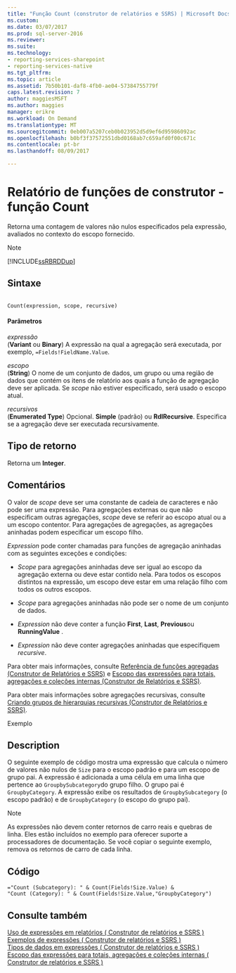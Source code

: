 ```yaml
---
title: "Função Count (construtor de relatórios e SSRS) | Microsoft Docs"
ms.custom: 
ms.date: 03/07/2017
ms.prod: sql-server-2016
ms.reviewer: 
ms.suite: 
ms.technology:
- reporting-services-sharepoint
- reporting-services-native
ms.tgt_pltfrm: 
ms.topic: article
ms.assetid: 7b50b101-daf8-4fb0-ae04-57384755779f
caps.latest.revision: 7
author: maggiesMSFT
ms.author: maggies
manager: erikre
ms.workload: On Demand
ms.translationtype: MT
ms.sourcegitcommit: 0eb007a5207ceb0b023952d5d9ef6d95986092ac
ms.openlocfilehash: b0bf3f37572551dbd0168ab7c659afd0f00c671c
ms.contentlocale: pt-br
ms.lasthandoff: 08/09/2017

---
```

# <a name="report-builder-functions---count-function"></a>Relatório de funções de construtor - função Count
  Retorna uma contagem de valores não nulos especificados pela expressão, avaliados no contexto do escopo fornecido.  
  
> [!NOTE]  
>  [!INCLUDE[ssRBRDDup](../../includes/ssrbrddup-md.md)]  
  
## <a name="syntax"></a>Sintaxe  
  
```  
  
Count(expression, scope, recursive)  
```  
  
#### <a name="parameters"></a>Parâmetros  
 *expressão*  
 (**Variant** ou **Binary**) A expressão na qual a agregação será executada, por exemplo, `=Fields!FieldName.Value`.  
  
 *escopo*  
 (**String**) O nome de um conjunto de dados, um grupo ou uma região de dados que contém os itens de relatório aos quais a função de agregação deve ser aplicada. Se *scope* não estiver especificado, será usado o escopo atual.  
  
 *recursivos*  
 (**Enumerated Type**) Opcional. **Simple** (padrão) ou **RdlRecursive**. Especifica se a agregação deve ser executada recursivamente.  
  
## <a name="return-type"></a>Tipo de retorno  
 Retorna um **Integer**.  
  
## <a name="remarks"></a>Comentários  
 O valor de *scope* deve ser uma constante de cadeia de caracteres e não pode ser uma expressão. Para agregações externas ou que não especificam outras agregações, *scope* deve se referir ao escopo atual ou a um escopo contentor. Para agregações de agregações, as agregações aninhadas podem especificar um escopo filho.  
  
 *Expression* pode conter chamadas para funções de agregação aninhadas com as seguintes exceções e condições:  
  
-   *Scope* para agregações aninhadas deve ser igual ao escopo da agregação externa ou deve estar contido nela. Para todos os escopos distintos na expressão, um escopo deve estar em uma relação filho com todos os outros escopos.  
  
-   *Scope* para agregações aninhadas não pode ser o nome de um conjunto de dados.  
  
-   *Expression* não deve conter a função **First**, **Last**, **Previous**ou **RunningValue** .  
  
-   *Expression* não deve conter agregações aninhadas que especifiquem *recursive*.  
  
 Para obter mais informações, consulte [Referência de funções agregadas &#40;Construtor de Relatórios e SSRS&#41;](../../reporting-services/report-design/report-builder-functions-aggregate-functions-reference.md) e [Escopo das expressões para totais, agregações e coleções internas &#40;Construtor de Relatórios e SSRS&#41;](../../reporting-services/report-design/expression-scope-for-totals-aggregates-and-built-in-collections.md).  
  
 Para obter mais informações sobre agregações recursivas, consulte [Criando grupos de hierarquias recursivas &#40;Construtor de Relatórios e SSRS&#41;](../../reporting-services/report-design/creating-recursive-hierarchy-groups-report-builder-and-ssrs.md).  
  
 Exemplo  
  
## <a name="description"></a>Description  
 O seguinte exemplo de código mostra uma expressão que calcula o número de valores não nulos de `Size` para o escopo padrão e para um escopo de grupo pai. A expressão é adicionada a uma célula em uma linha que pertence ao `GroupbySubcategory`do grupo filho. O grupo pai é `GroupbyCategory`. A expressão exibe os resultados de `GroupbySubcategory` (o escopo padrão) e de `GroupbyCategory` (o escopo do grupo pai).  
  
> [!NOTE]  
>  As expressões não devem conter retornos de carro reais e quebras de linha. Eles estão incluídos no exemplo para oferecer suporte a processadores de documentação. Se você copiar o seguinte exemplo, remova os retornos de carro de cada linha.  
  
## <a name="code"></a>Código  
  
```  
="Count (Subcategory): " & Count(Fields!Size.Value) &   
"Count (Category): " & Count(Fields!Size.Value,"GroupbyCategory")  
```  
  
## <a name="see-also"></a>Consulte também  
 [Uso de expressões em relatórios &#40; Construtor de relatórios e SSRS &#41;](../../reporting-services/report-design/expression-uses-in-reports-report-builder-and-ssrs.md)   
 [Exemplos de expressões &#40; Construtor de relatórios e SSRS &#41;](../../reporting-services/report-design/expression-examples-report-builder-and-ssrs.md)   
 [Tipos de dados em expressões &#40; Construtor de relatórios e SSRS &#41;](../../reporting-services/report-design/data-types-in-expressions-report-builder-and-ssrs.md)   
 [Escopo das expressões para totais, agregações e coleções internas &#40; Construtor de relatórios e SSRS &#41;](../../reporting-services/report-design/expression-scope-for-totals-aggregates-and-built-in-collections.md)  
  
  

